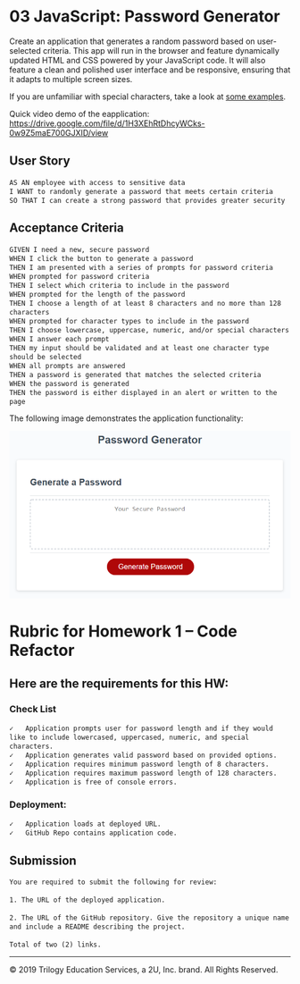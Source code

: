 # 03 JavaScript: Password Generator

Create an application that generates a random password based on user-selected criteria. This app will run in the browser and feature dynamically updated HTML and CSS powered by your JavaScript code. It will also feature a clean and polished user interface and be responsive, ensuring that it adapts to multiple screen sizes.

If you are unfamiliar with special characters, take a look at [some examples](https://www.owasp.org/index.php/Password_special_characters).

Quick video demo of the eapplication: https://drive.google.com/file/d/1H3XEhRtDhcyWCks-0w9Z5maE700GJXID/view

## User Story

```
AS AN employee with access to sensitive data
I WANT to randomly generate a password that meets certain criteria
SO THAT I can create a strong password that provides greater security
```

## Acceptance Criteria

```
GIVEN I need a new, secure password
WHEN I click the button to generate a password
THEN I am presented with a series of prompts for password criteria
WHEN prompted for password criteria
THEN I select which criteria to include in the password
WHEN prompted for the length of the password
THEN I choose a length of at least 8 characters and no more than 128 characters
WHEN prompted for character types to include in the password
THEN I choose lowercase, uppercase, numeric, and/or special characters
WHEN I answer each prompt
THEN my input should be validated and at least one character type should be selected
WHEN all prompts are answered
THEN a password is generated that matches the selected criteria
WHEN the password is generated
THEN the password is either displayed in an alert or written to the page
```

The following image demonstrates the application functionality:

![password generator demo](./assets/03-javascript-homework-demo.png)

# Rubric for Homework 1 – Code Refactor

## Here are the requirements for this HW:

### Check List
```
✓   Application prompts user for password length and if they would like to include lowercased, uppercased, numeric, and special characters.
✓   Application generates valid password based on provided options.
✓   Application requires minimum password length of 8 characters.
✓   Application requires maximum password length of 128 characters.
✓   Application is free of console errors.

```
### Deployment:
```
✓   Application loads at deployed URL.
✓   GitHub Repo contains application code.
```

## Submission
```
You are required to submit the following for review:

1. The URL of the deployed application.

2. The URL of the GitHub repository. Give the repository a unique name and include a README describing the project.

Total of two (2) links.
```

- - -
© 2019 Trilogy Education Services, a 2U, Inc. brand. All Rights Reserved.

